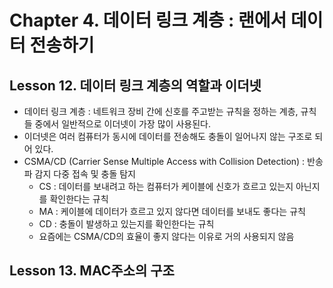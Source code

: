 # Chapter 4. 데이터 링크 계층 : 랜에서 데이터 전송하기

## Lesson 12. 데이터 링크 계층의 역할과 이더넷
- 데이터 링크 계층 : 네트워크 장비 간에 신호를 주고받는 규칙을 정하는 계층, 규칙들 중에서 일반적으로 이더넷이 가장 많이 사용된다.  
- 이더넷은 여러 컴퓨터가 동시에 데이터를 전송해도 충돌이 일어나지 않는 구조로 되어 있다.  
- CSMA/CD (Carrier Sense Multiple Access with Collision Detection) : 반송파 감지 다중 접속 및 충돌 탐지  
    - CS : 데이터를 보내려고 하는 컴퓨터가 케이블에 신호가 흐르고 있는지 아닌지를 확인한다는 규칙  
    - MA : 케이블에 데이터가 흐르고 있지 않다면 데이터를 보내도 좋다는 규칙  
    - CD : 충돌이 발생하고 있는지를 확인한다는 규칙  
    - 요즘에는 CSMA/CD의 효율이 좋지 않다는 이유로 거의 사용되지 않음  

## Lesson 13. MAC주소의 구조
